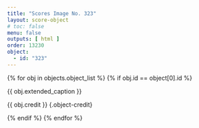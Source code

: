 ```yaml
---
title: "Scores Image No. 323"
layout: score-object
# toc: false
menu: false
outputs: [ html ]
order: 13230
object:
  - id: "323"
---
```


{% for obj in objects.object_list %}
{% if obj.id == object[0].id %}

{{ obj.extended_caption }}

{{ obj.credit }} {.object-credit}

{% endif %}
{% endfor %}
